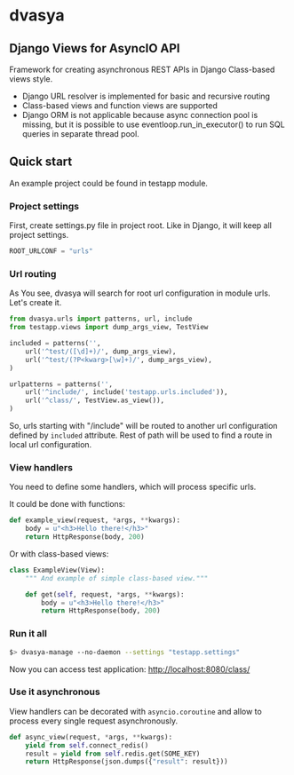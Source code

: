 # dvasya

## Django Views for AsyncIO API

Framework for creating asynchronous REST APIs in Django Class-based views style.

* Django URL resolver is implemented for basic and recursive routing
* Class-based views and function views are supported
* Django ORM is not applicable because async connection pool is missing,
but it is possible to use eventloop.run_in_executor() to run SQL queries in
separate thread pool.

## Quick start

An example project could be found in testapp module.

### Project settings

First, create settings.py file in project root. Like in Django, it will
keep all project settings.

```python
ROOT_URLCONF = "urls"
```

### Url routing

As You see, dvasya will search for root url configuration in module urls.
Let's create it.

```python
from dvasya.urls import patterns, url, include
from testapp.views import dump_args_view, TestView

included = patterns('',
    url('^test/([\d]+)/', dump_args_view),
    url('^test/(?P<kwarg>[\w]+)/', dump_args_view),
)

urlpatterns = patterns('',
    url('^include/', include('testapp.urls.included')),
    url('^class/', TestView.as_view()),
)
```

So, urls starting with "/include" will be routed to another url configuration
defined by `included` attribute. Rest of path will be used to find a route
in local url configuration.

### View handlers

You need to define some handlers, which will process specific urls.

It could be done with functions:

```python
def example_view(request, *args, **kwargs):
    body = u"<h3>Hello there!</h3>"
    return HttpResponse(body, 200)
```

Or with class-based views:

```python
class ExampleView(View):
    """ And example of simple class-based view."""

    def get(self, request, *args, **kwargs):
        body = u"<h3>Hello there!</h3>"
        return HttpResponse(body, 200)
```

### Run it all

```sh
$> dvasya-manage --no-daemon --settings "testapp.settings"
```

Now you can access test application:
[http://localhost:8080/class/](http://localhost:8080/class/)

### Use it asynchronous

View handlers can be decorated with `asyncio.coroutine` and allow to process
every single request asynchronously.

```python
def async_view(request, *args, **kwargs):
    yield from self.connect_redis()
    result = yield from self.redis.get(SOME_KEY)
    return HttpResponse(json.dumps({"result": result}))
```

